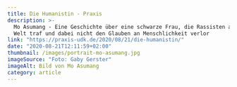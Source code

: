 ```yaml
---
title: Die Humanistin - Praxis
description: >-
  Mo Asumang - Eine Geschichte über eine schwarze Frau, die Rassisten aus aller
  Welt traf und dabei nicht den Glauben an Menschlichkeit verlor
link: "https://praxis-udk.de/2020/08/21/die-humanistin/"
date: "2020-08-21T12:11:59+02:00"
thumbnail: /images/portrait-mo-asumang.jpg
imageSource: "Foto: Gaby Gerster"
imageAlt: Bild von Mo Asumang
category: article
---
```

